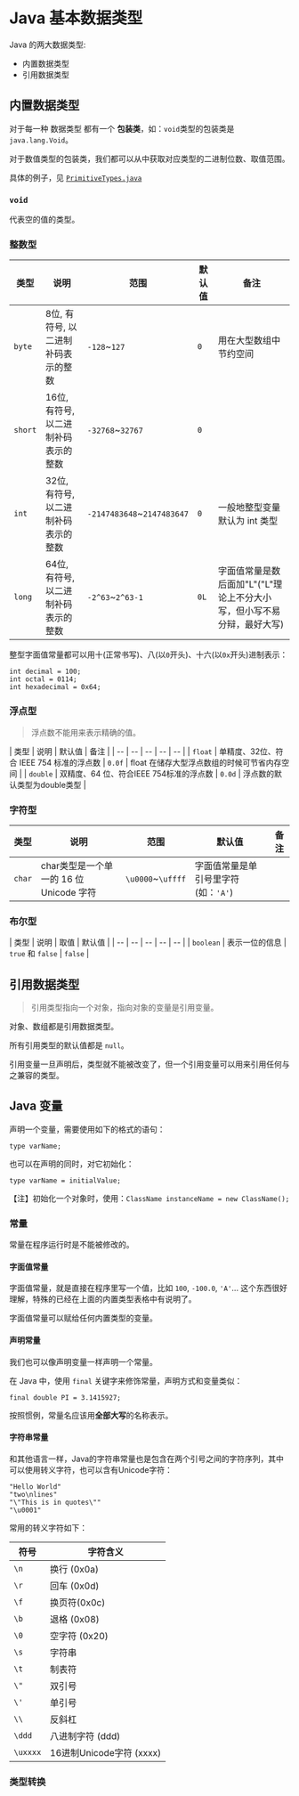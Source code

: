 # Java 基本数据类型

Java 的两大数据类型:

* 内置数据类型
* 引用数据类型

## 内置数据类型

对于每一种 数据类型 都有一个 **包装类**，如：`void`类型的包装类是 `java.lang.Void`。

对于数值类型的包装类，我们都可以从中获取对应类型的二进制位数、取值范围。

具体的例子，见 [`PrimitiveTypes.java`]()

### `void`

代表空的值的类型。

### 整数型

| 类型 | 说明 | 范围 | 默认值 | 备注 |
| -- | -- | -- | -- | -- |
| `byte` | 8位, 有符号, 以二进制补码表示的整数 | `-128`~`127` | `0` | 用在大型数组中节约空间 |
| `short` | 16位, 有符号, 以二进制补码表示的整数 | `-32768`~`32767` | `0` | |
| `int` | 32位, 有符号, 以二进制补码表示的整数 | `-2147483648`~`2147483647` | `0` | 一般地整型变量默认为 int 类型 |
| `long`| 64位, 有符号, 以二进制补码表示的整数 | `-2^63`~`2^63-1` | `0L` |  字面值常量是数后面加"L"("L"理论上不分大小写，但小写不易分辩，最好大写) |

整型字面值常量都可以用十(正常书写)、八(以`0`开头)、十六(以`0x`开头)进制表示：

```
int decimal = 100;
int octal = 0114;
int hexadecimal = 0x64;
```

### 浮点型

> 浮点数不能用来表示精确的值。

| 类型 | 说明 | 默认值 | 备注 |
| -- | -- | -- | -- | -- |
| `float` | 单精度、32位、符合 IEEE 754 标准的浮点数 | `0.0f` | float 在储存大型浮点数组的时候可节省内存空间 |
| `double` | 双精度、64 位、符合IEEE 754标准的浮点数 | `0.0d` | 浮点数的默认类型为double类型 |

### 字符型

| 类型 | 说明 | 范围 | 默认值 | 备注 |
| -- | -- | -- | -- | -- |
| `char` | char类型是一个单一的 16 位 Unicode 字符 | `\u0000`~`\uffff` | 字面值常量是单引号里字符(如：`'A'`) |

### 布尔型

| 类型 | 说明 | 取值 | 默认值 |
| -- | -- | -- | -- | -- |
| `boolean` | 表示一位的信息 | `true` 和 `false` | `false` |

## 引用数据类型

> 引用类型指向一个对象，指向对象的变量是引用变量。

对象、数组都是引用数据类型。

所有引用类型的默认值都是 `null`。

引用变量一旦声明后，类型就不能被改变了，但一个引用变量可以用来引用任何与之兼容的类型。

## Java 变量

声明一个变量，需要使用如下的格式的语句：

```
type varName;
```

也可以在声明的同时，对它初始化：

```
type varName = initialValue;
```

【注】初始化一个对象时，使用：`ClassName instanceName = new ClassName();`

### 常量

常量在程序运行时是不能被修改的。

#### 字面值常量

字面值常量，就是直接在程序里写一个值，比如 `100`, `-100.0`, `'A'`...
这个东西很好理解，特殊的已经在上面的内置类型表格中有说明了。

字面值常量可以赋给任何内置类型的变量。

#### 声明常量

我们也可以像声明变量一样声明一个常量。

在 Java 中，使用 `final` 关键字来修饰常量，声明方式和变量类似：

```
final double PI = 3.1415927;
```

按照惯例，常量名应该用**全部大写**的名称表示。

#### 字符串常量

和其他语言一样，Java的字符串常量也是包含在两个引号之间的字符序列，其中可以使用转义字符，也可以含有Unicode字符：

```
"Hello World"
"two\nlines"
"\"This is in quotes\""
"\u0001"
```

常用的转义字符如下：

| 				符号     | 				字符含义                 |
|------------|--------------------------|
| 				`\n`     | 				换行 (0x0a)            |
| 				`\r`     | 				回车 (0x0d)            |
| 				`\f`     | 				换页符(0x0c)            |
| 				`\b`     | 				退格 (0x08)            |
| 				`\0`     | 				空字符 (0x20)           |
| 				`\s`     | 				字符串                  |
| 				`\t`     | 				制表符                  |
| 				`\"`     | 				双引号                  |
| 				`\'`     | 				单引号                  |
| 				`\\`     | 				反斜杠                  |
| 				`\ddd`   | 				八进制字符 (ddd)          |
| 				`\uxxxx` | 				16进制Unicode字符 (xxxx) |


### 类型转换
